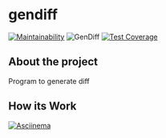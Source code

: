 # gendiff
[![Maintainability](https://api.codeclimate.com/v1/badges/6fe6da1c5d07c8c163b6/maintainability)](https://codeclimate.com/github/Nemial/php-project-lvl2/maintainability)
![GenDiff](https://github.com/Nemial/php-project-lvl2/workflows/GenDiff/badge.svg)
[![Test Coverage](https://api.codeclimate.com/v1/badges/6fe6da1c5d07c8c163b6/test_coverage)](https://codeclimate.com/github/Nemial/php-project-lvl2/test_coverage)

## About the project
Program to generate diff

## How its Work
[![Asciinema](https://asciinema.org/a/c1sLx9u5US7JVlezLWlm5uzsO.png)](https://asciinema.org/a/c1sLx9u5US7JVlezLWlm5uzsO)
